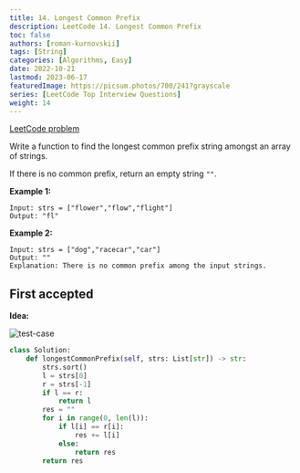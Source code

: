```yaml
---
title: 14. Longest Common Prefix
description: LeetCode 14. Longest Common Prefix
toc: false
authors: [roman-kurnovskii]
tags: [String]
categories: [Algorithms, Easy]
date: 2022-10-21
lastmod: 2023-06-17
featuredImage: https://picsum.photos/700/241?grayscale
series: [LeetCode Top Interview Questions]
weight: 14
---
```


[LeetCode problem](https://leetcode.com/problems/longest-common-prefix/)

Write a function to find the longest common prefix string amongst an array of strings.

If there is no common prefix, return an empty string `""`.

**Example 1:**

    Input: strs = ["flower","flow","flight"]
    Output: "fl"

**Example 2:**

    Input: strs = ["dog","racecar","car"]
    Output: ""
    Explanation: There is no common prefix among the input strings.

## First accepted

**Idea:**

![test-case](../../assets/14.jpg)

```python
class Solution:
    def longestCommonPrefix(self, strs: List[str]) -> str:
        strs.sort()
        l = strs[0]
        r = strs[-1]
        if l == r:
            return l
        res = ""
        for i in range(0, len(l)):
            if l[i] == r[i]:
                res += l[i]
            else:
                return res
        return res
```

